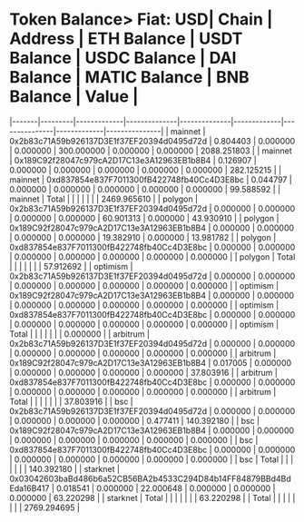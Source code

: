 # Token Balance> Fiat: USD| Chain | Address | ETH Balance | USDT Balance | USDC Balance | DAI Balance | MATIC Balance | BNB Balance | Value |
|-------|---------|-------------|--------------|--------------|-------------|---------------|-------------|---------------|
| mainnet | 0x2b83c71A59b926137D3E1f37EF20394d0495d72d | 0.804403 | 0.000000 | 0.000000 | 300.000000 | 0.000000 | 0.000000 | 2088.251803 |
| mainnet | 0x189C92f28047c979cA2D17C13e3A12963EB1b8B4 | 0.126907 | 0.000000 | 0.000000 | 0.000000 | 0.000000 | 0.000000 | 282.125215 |
| mainnet | 0xd837854e837F7011300fB422748fb40Cc4D3E8bc | 0.044797 | 0.000000 | 0.000000 | 0.000000 | 0.000000 | 0.000000 | 99.588592 |
| mainnet | Total |  |  |  | |  |  | 2469.965610 |
| polygon | 0x2b83c71A59b926137D3E1f37EF20394d0495d72d | 0.000000 | 0.000000 | 0.000000 | 0.000000 | 60.901313 | 0.000000 | 43.930910 |
| polygon | 0x189C92f28047c979cA2D17C13e3A12963EB1b8B4 | 0.000000 | 0.000000 | 0.000000 | 0.000000 | 19.382910 | 0.000000 | 13.981782 |
| polygon | 0xd837854e837F7011300fB422748fb40Cc4D3E8bc | 0.000000 | 0.000000 | 0.000000 | 0.000000 | 0.000000 | 0.000000 | 0.000000 |
| polygon | Total |  |  |  | |  |  | 57.912692 |
| optimism | 0x2b83c71A59b926137D3E1f37EF20394d0495d72d | 0.000000 | 0.000000 | 0.000000 | 0.000000 | 0.000000 | 0.000000 | 0.000000 |
| optimism | 0x189C92f28047c979cA2D17C13e3A12963EB1b8B4 | 0.000000 | 0.000000 | 0.000000 | 0.000000 | 0.000000 | 0.000000 | 0.000000 |
| optimism | 0xd837854e837F7011300fB422748fb40Cc4D3E8bc | 0.000000 | 0.000000 | 0.000000 | 0.000000 | 0.000000 | 0.000000 | 0.000000 |
| optimism | Total |  |  |  | |  |  | 0.000000 |
| arbitrum | 0x2b83c71A59b926137D3E1f37EF20394d0495d72d | 0.000000 | 0.000000 | 0.000000 | 0.000000 | 0.000000 | 0.000000 | 0.000000 |
| arbitrum | 0x189C92f28047c979cA2D17C13e3A12963EB1b8B4 | 0.017005 | 0.000000 | 0.000000 | 0.000000 | 0.000000 | 0.000000 | 37.803916 |
| arbitrum | 0xd837854e837F7011300fB422748fb40Cc4D3E8bc | 0.000000 | 0.000000 | 0.000000 | 0.000000 | 0.000000 | 0.000000 | 0.000000 |
| arbitrum | Total |  |  |  | |  |  | 37.803916 |
| bsc | 0x2b83c71A59b926137D3E1f37EF20394d0495d72d | 0.000000 | 0.000000 | 0.000000 | 0.000000 | 0.000000 | 0.477411 | 140.392180 |
| bsc | 0x189C92f28047c979cA2D17C13e3A12963EB1b8B4 | 0.000000 | 0.000000 | 0.000000 | 0.000000 | 0.000000 | 0.000000 | 0.000000 |
| bsc | 0xd837854e837F7011300fB422748fb40Cc4D3E8bc | 0.000000 | 0.000000 | 0.000000 | 0.000000 | 0.000000 | 0.000000 | 0.000000 |
| bsc | Total |  |  |  | |  |  | 140.392180 |
| starknet | 0x03042603baBd486b6a52CB56BA2b4533C294D84b14FF84879BBd4BdEda16B417 | 0.018541 | 0.000000 | 22.000648 | 0.000000 | 0.000000 | 0.000000 | 63.220298 |
| starknet | Total |  |  |  | |  |  | 63.220298 |
| Total | |  |  |  | |  |  | 2769.294695 |
